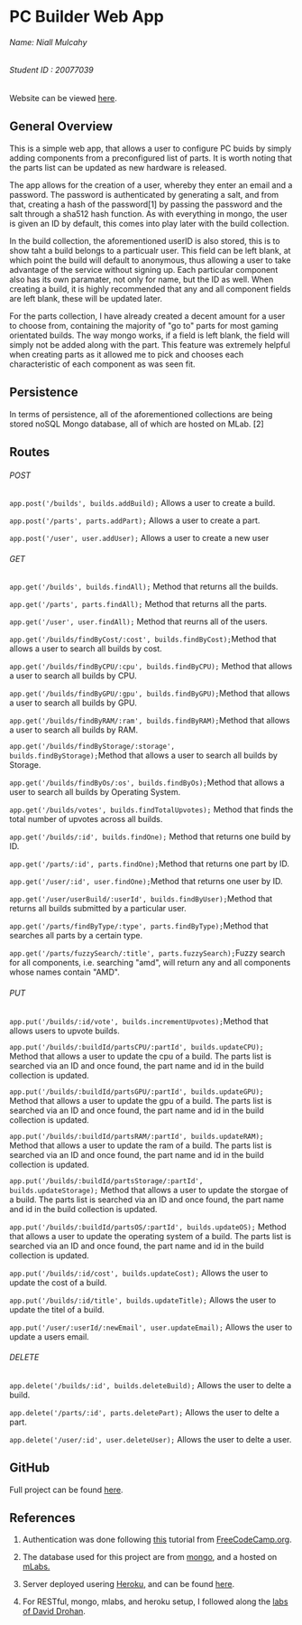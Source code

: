 # PC Builder Web App

###### Name: Niall Mulcahy

###### Student ID : 20077039

Website can be viewed [here](https://pc-builder-web-app.herokuapp.com/).

General Overview
-----------------

This is a simple web app, that allows a user to configure PC buids by simply adding components from a preconfigured list of parts. It is worth noting that the parts list can be updated as new hardware is released.

The app allows for the creation of a user, whereby they enter an email and a password. The password is authenticated by generating a salt, and from that, creating a hash of the password[1] by passing the password and the salt through a sha512 hash function. As with everything in mongo, the user is given an ID by default, this comes into play later with the build collection.

In the build collection, the aforementioned userID is also stored, this is to show taht a build belongs to a particualr user. This field can be left blank, at which point the build will default to anonymous, thus allowing a user to take advantage of the service without signing up. Each particular component also has its own paramater, not only for name, but the ID as well. When creating a build, it is highly recommended that any and all component fields are left blank, these will be updated later.

For the parts collection, I have already created a decent amount for a user to choose from, containing the majority of "go to" parts for most gaming orientated builds. The way mongo works, if a field is left blank, the field will simply not be added along with the part. This feature was extremely helpful when creating parts as it allowed me to pick and chooses each characteristic of each component as was seen fit.

Persistence
-----------
In terms of persistence, all of the aforementioned collections are being stored noSQL Mongo database, all of which are hosted on MLab. [2]

Routes
-------


###### POST
```app.post('/builds', builds.addBuild);``` Allows a user to create a build.

```app.post('/parts', parts.addPart);``` Allows a user to create a part.

```app.post('/user', user.addUser);``` Allows a user to create a new user


###### GET
```app.get('/builds', builds.findAll);``` Method that returns all the builds.

```app.get('/parts', parts.findAll);``` Method that returns all the parts.

```app.get('/user', user.findAll);``` Method that reurns all of the users.

```app.get('/builds/findByCost/:cost', builds.findByCost);```Method that allows a user to search all builds by cost.

```app.get('/builds/findByCPU/:cpu', builds.findByCPU);``` Method that allows a user to search all builds by CPU.

```app.get('/builds/findByGPU/:gpu', builds.findByGPU);```Method that allows a user to search all builds by GPU.

```app.get('/builds/findByRAM/:ram', builds.findByRAM);```Method that allows a user to search all builds by RAM.

```app.get('/builds/findByStorage/:storage', builds.findByStorage);```Method that allows a user to search all builds by Storage.

```app.get('/builds/findByOs/:os', builds.findByOs);```Method that allows a user to search all builds by Operating System.

```app.get('/builds/votes', builds.findTotalUpvotes);``` Method that finds the total number of upvotes across all builds.

```app.get('/builds/:id', builds.findOne);``` Method that returns one build by ID.

```app.get('/parts/:id', parts.findOne);```Method that returns one part by ID.

```app.get('/user/:id', user.findOne);```Method that returns one user by ID.

```app.get('/user/userBuild/:userId', builds.findByUser);```Method that returns all builds submitted by a particular user.

```app.get('/parts/findByType/:type', parts.findByType);```Method that searches all parts by a certain type.

```app.get('/parts/fuzzySearch/:title', parts.fuzzySearch);```Fuzzy search for all components, i.e. searching "amd", will return any and all components whose names contain "AMD".


###### PUT
```app.put('/builds/:id/vote', builds.incrementUpvotes);```Method that allows users to upvote builds.

```app.put('/builds/:buildId/partsCPU/:partId', builds.updateCPU);``` Method that allows a user to update the cpu of a build. The parts list is searched via an ID and once found, the part name and id in the build collection is updated.

```app.put('/builds/:buildId/partsGPU/:partId', builds.updateGPU);``` Method that allows a user to update the gpu of a build. The parts list is searched via an ID and once found, the part name and id in the build collection is updated.

```app.put('/builds/:buildId/partsRAM/:partId', builds.updateRAM);``` Method that allows a user to update the ram of a build. The parts list is searched via an ID and once found, the part name and id in the build collection is updated.

```app.put('/builds/:buildId/partsStorage/:partId', builds.updateStorage);``` Method that allows a user to update the storgae of a build. The parts list is searched via an ID and once found, the part name and id in the build collection is updated.

```app.put('/builds/:buildId/partsOS/:partId', builds.updateOS);``` Method that allows a user to update the operating system of a build. The parts list is searched via an ID and once found, the part name and id in the build collection is updated.

```app.put('/builds/:id/cost', builds.updateCost);``` Allows the user to update the cost of a build.

```app.put('/builds/:id/title', builds.updateTitle);``` Allows the user to update the titel of a build.

```app.put('/user/:userId/:newEmail', user.updateEmail);``` Allows the user to update a users email.


###### DELETE
```app.delete('/builds/:id', builds.deleteBuild);``` Allows the user to delte a build.

```app.delete('/parts/:id', parts.deletePart);``` Allows the user to delte a part.

```app.delete('/user/:id', user.deleteUser);``` Allows the user to delte a user.

GitHub
------
Full project can be found [here](https://github.com/niallmul97/PC-Web-App).

References
-----------
1. Authentication was done following [this](https://medium.freecodecamp.org/learn-how-to-handle-authentication-with-node-using-passport-js-4a56ed18e81e) tutorial from [FreeCodeCamp.org](https://medium.freecodecamp.org/).

2. The database used for this project are from [mongo](https://www.mongodb.com/), and a hosted on [mLabs.](https://mlab.com/)

3. Server deployed usering [Heroku](https://dashboard.heroku.com/auth/heroku/callback?code=0b8d15dd-49d9-4ad1-a860-5d600a8e5a88), and can be found [here](https://pc-builder-web-app.herokuapp.com/).

4. For RESTful, mongo, mlabs, and heroku setup, I followed along the [labs of David Drohan](https://ddrohan.github.io/wit-wad-2-2018/index.html).